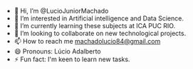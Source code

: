 - 👋 Hi, I’m @LucioJuniorMachado
- 👀 I’m interested in Artificial intelligence and Data Science.
- 🌱 I’m currently learning these subjects at ICA PUC RIO.
- 💞️ I’m looking to collaborate on new technological projects.
- 📫 How to reach me <machadolucio84@gmail.com>
- 😄 Pronouns: Lúcio Adalberto
- ⚡ Fun fact: I'm keen to learn new tasks. 

<!---
LucioJuniorMachado/LucioJuniorMachado is a ✨ special ✨ repository because its `README.md` (this file) appears on your GitHub profile.
You can click the Preview link to take a look at your changes.
--->
